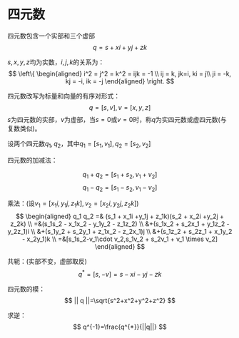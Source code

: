 # 四元数

四元数包含一个实部和三个虚部
$$
q = s + xi + yj + zk
$$

$s,x,y,z$均为实数，$i,j,k$的关系为：
$$
\left\{
\begin{aligned}
    i^2 = j^2 = k^2 = ijk = -1  \\
    ij = k, jk=i, ki = j\\
    ji = -k, kj = -i, ik = -j
\end{aligned}
\right.
$$

四元数改写为标量和向量的有序对形式：
$$
q = [s, v], v = [x, y, z]
$$
$s$为四元数的实部，$v$为虚部，当$s=0$或$v=0$时，称$q$为实四元数或虚四元数(与复数类似)。

设两个四元数$q_1,q_2$，其中$q_1=[s_1,v_1],q_2=[s_2,v_2]$

四元数的加减法：

$$
q_1 + q_2 = [s_1+s_2,v_1+v_2]   
$$
$$
q_1 - q_2 = [s_1-s_2,v_1-v_2]
$$

乘法：(设$v_1=[x_1i,y_1j,z_1k],v_2=[x_2i,y_2j,z_2k]$)
$$
\begin{aligned}
q_1 q_2 =& (s_1 + x_1i +y_1j + z_1k)(s_2 + x_2i +y_2j + z_2k)
\\    =&(s_1s_2 - x_1x_2 - y_1y_2 - z_1z_2)
\\      &+(s_1x_2 + s_2x_1 + y_1z_2 -y_2z_1)i
\\      &+(s_1y_2 + s_2y_1 + z_1x_2 - z_2x_1)j
\\      &+(s_1z_2 + s_2z_1 + x_1y_2 - x_2y_1)k
\\    =&[s_1s_2-v_1\cdot v_2,s_1v_2 + s_2v_1 + v_1 \times v_2]
\end{aligned}
$$

共轭：(实部不变，虚部取反)
$$
q^{*}=[s,-v]=s- xi -yj -zk
$$

四元数的模：
$$
|| q ||=\sqrt{s^2+x^2+y^2+z^2}
$$


求逆：
$$
q^{-1}=\frac{q^{*}}{||q||}
$$

